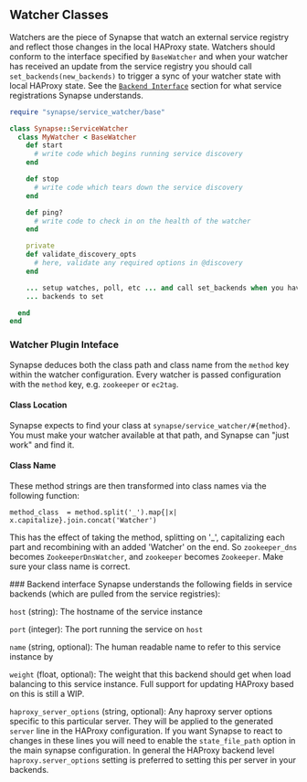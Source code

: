 ## Watcher Classes

Watchers are the piece of Synapse that watch an external service registry
and reflect those changes in the local HAProxy state. Watchers should conform
to the interface specified by `BaseWatcher` and when your watcher has received
an update from the service registry you should call
`set_backends(new_backends)` to trigger a sync of your watcher state with local
HAProxy state. See the [`Backend Interface`](#backend_interface) section for
what service registrations Synapse understands.

```ruby
require "synapse/service_watcher/base"

class Synapse::ServiceWatcher
  class MyWatcher < BaseWatcher
    def start
      # write code which begins running service discovery
    end

    def stop
      # write code which tears down the service discovery
    end

    def ping?
      # write code to check in on the health of the watcher
    end

    private
    def validate_discovery_opts
      # here, validate any required options in @discovery
    end

    ... setup watches, poll, etc ... and call set_backends when you have new
    ... backends to set

  end
end
```

### Watcher Plugin Inteface
Synapse deduces both the class path and class name from the `method` key within
the watcher configuration.  Every watcher is passed configuration with the
`method` key, e.g. `zookeeper` or `ec2tag`.

#### Class Location
Synapse expects to find your class at `synapse/service_watcher/#{method}`. You
must make your watcher available at that path, and Synapse can "just work" and
find it.

#### Class Name
These method strings are then transformed into class names via the following
function:

```
method_class  = method.split('_').map{|x| x.capitalize}.join.concat('Watcher')
```

This has the effect of taking the method, splitting on '_', capitalizing each
part and recombining with an added 'Watcher' on the end. So `zookeeper_dns`
becomes `ZookeeperDnsWatcher`, and `zookeeper` becomes `Zookeeper`. Make sure
your class name is correct.

<a name="backend_interface"/>
### Backend interface
Synapse understands the following fields in service backends (which are pulled
from the service registries):

`host` (string): The hostname of the service instance

`port` (integer): The port running the service on `host`

`name` (string, optional): The human readable name to refer to this service instance by

`weight` (float, optional): The weight that this backend should get when load
balancing to this service instance. Full support for updating HAProxy based on
this is still a WIP.

`haproxy_server_options` (string, optional): Any haproxy server options
specific to this particular server. They will be applied to the generated
`server` line in the HAProxy configuration. If you want Synapse to react to
changes in these lines you will need to enable the `state_file_path` option
in the main synapse configuration. In general the HAProxy backend level
`haproxy.server_options` setting is preferred to setting this per server
in your backends.
